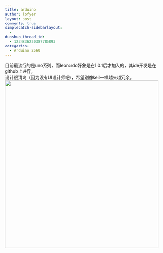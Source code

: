 ```yaml
---
title: arduino
author: lofyer
layout: post
comments: true
simplecatch-sidebarlayout:
  - 
duoshuo_thread_id:
  - 1234836220387786893
categories:
  - Arduino 2560
---
```

目前最流行的是uno系列，而leonardo好象是在1.0.1后才加入的，其ide开发是在github上进行。  
设计很清爽（因为没有UI设计师吧），希望别像keil一样越来越冗余。  
[<img src="http://69.164.197.168/wp-content/uploads/2012/10/Screenshot-from-2012-10-22-200253.png" alt="" title="Screenshot from 2012-10-22 20:02:53" width="500" height="548" class="alignnone size-full wp-image-1603" />][1]

 [1]: http://69.164.197.168/wp-content/uploads/2012/10/Screenshot-from-2012-10-22-200253.png